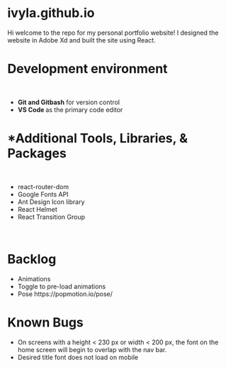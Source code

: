 # ivyla.github.io
Hi welcome to the repo for my personal portfolio website! I designed the website in Adobe Xd and built the site using React. 

<h1> Development environment </h1>
<br/>
<ul>
  <li>
    <b> Git and Gitbash</b> for version control
  </li>
  <li>
    <b> VS Code </b> as the primary code editor
  </li> 
  </ul>

<h1> *Additional Tools, Libraries, & Packages </h1>
<br/>
<ul>
  <li>
    react-router-dom
  </li>

  <li>
   Google Fonts API
  </li>
  
  <li> Ant Design Icon library  </li>
  
  <li> React Helmet </li>
  
  <li> React Transition Group </h1>
  </ul>
  
  
<br/>
<h1> Backlog </h1>
<ul>
  <li> Animations </li>
  <li> Toggle to pre-load animations </h1>
  <li> Pose https://popmotion.io/pose/ </li>
  </ul>
  
  <h1> Known Bugs </h1>
  <ul>
    <li> On screens with a height < 230 px or width < 200 px, the font on the home screen will begin to overlap with the nav bar.</li> 
    <li> Desired title font does not load on mobile </li>
  </ul>
